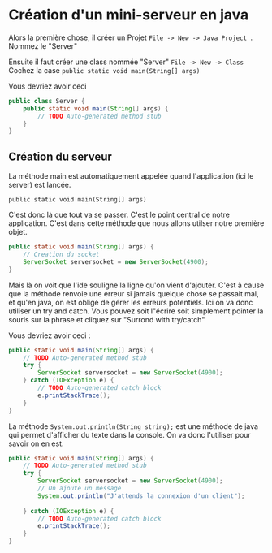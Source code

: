 # Création d'un mini-serveur en java

Alors la première chose, il créer un Projet ``` File -> New -> Java Project  ```. Nommez le "Server"

Ensuite il faut créer une class nommée "Server"  ``` File -> New -> Class ```  
Cochez la case ``` public static void main(String[] args) ```  

Vous devriez avoir ceci 

````java
public class Server {
	public static void main(String[] args) {	
	    // TODO Auto-generated method stub
	}
}
````

## Création du serveur 
La méthode main est automatiquement appelée quand l'application (ici le server) est lancée.  
````
public static void main(String[] args)
````
C'est donc là que tout va se passer. C'est le point central de notre application. 
C'est dans cette méthode que nous allons utilser notre première objet. 

````java
public static void main(String[] args) {  
	// Creation du socket
	ServerSocket serversocket = new ServerSocket(4900);		
}
````

Mais là on voit que l'ide souligne la ligne qu'on vient d'ajouter. C'est à cause que la méthode renvoie une erreur si jamais quelque chose se passait mal, et qu'en java, on est obligé de gérer les erreurs potentiels. Ici on va donc utiliser un try and catch.
Vous pouvez soit l"écrire soit simplement pointer la souris sur la phrase et cliquez sur "Surrond with try/catch" 

Vous devriez avoir ceci : 

````java 
public static void main(String[] args) {
	// TODO Auto-generated method stub
	try {
		ServerSocket serversocket = new ServerSocket(4900);
	} catch (IOException e) {
		// TODO Auto-generated catch block
		e.printStackTrace();
	}		
} 
````

La méthode ```System.out.println(String string);``` est une méthode de java qui permet d'afficher du texte dans la console. On va donc l'utiliser pour savoir on en est.

````java 
public static void main(String[] args) {
	// TODO Auto-generated method stub
	try {
		ServerSocket serversocket = new ServerSocket(4900);
		// On ajoute un message 
		System.out.println("J'attends la connexion d'un client");		
		
	} catch (IOException e) {
		// TODO Auto-generated catch block
		e.printStackTrace();
	}		
}
````













